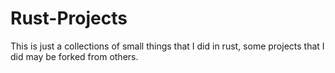 # Rust-Projects
This is just a collections of small things that I did in rust, some projects that I did may be forked from others.

